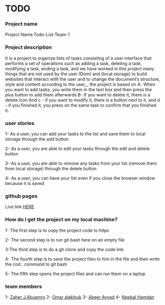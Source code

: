 
# TODO

### Project name
Project Name:Todo-List-Team-1




### Project description
It is a project to organize lists of tasks consisting of a user interface that performs a set of operations such as adding a task, deleting a task, modifying a task, ending a task, and we have worked in this project many things that are not used by the user (Dom) and
 (local storage) to build websites that interact with the user and to change the document’s structure, style and content according to the user,,, the project is based on A- When you want to add tasks, you write them in the text box and then press the plus button to add them afterwards B- If you want to delete it, there is a delete icon And c - if you want to modify it, there is a button next to it, and d - if you finished it, you press on the same task to confirm that you finished it.
 
 
 
 ### user stories
1- As a user, you can add your tasks to the list and save them to local storage through the add button

2- As a user, you are able to edit your tasks through the edit and delete button

3- As a user, you are able to remove any tasks from your list (remove them from local storage) through the delete button

4- As a user, you can have your list even if you close the browser window because it is saved



### github pages
 Live link
 [HERE](https://gsg-cf04.github.io/Todo-List-Team-1/)
 
 
### How do I get the project on my local machine?

1- The first step is to copy the project code to httpc

2- The second step is to run git bash here on an empty file
 
3-The third step is to do a git clone and copy the code link

4- The fourth step is to save the project files to him in the file and then write the cod.. command to git bash

5- The fifth step opens the project files and can run them on a laptop


 ### team members
 1- [Zaher J.Abuamro](https://github.com/zaher-aa)
 2- [Omar alaklouk](https://github.com/omar22001)
 3- [Abeer Ayyad](https://github.com/xAbeer)
 4- [Neebal Hamdan](https://github.com/nebal96)
 

 


